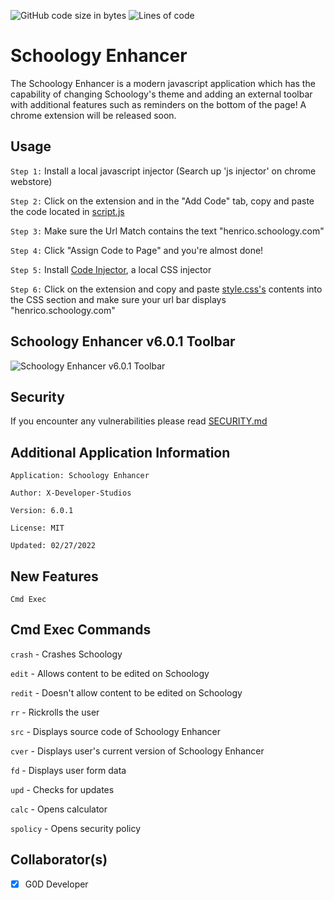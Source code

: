 
![GitHub code size in bytes](https://img.shields.io/github/languages/code-size/X-Developer-Studios/Schoology-Enhancer?style=for-the-badge)
![Lines of code](https://img.shields.io/tokei/lines/github/X-Developer-Studios/Schoology-Enhancer?style=for-the-badge)

# Schoology Enhancer

The Schoology Enhancer is a modern javascript application which has the capability of changing Schoology's theme and adding an external toolbar with additional features such as reminders on the bottom of the page! A chrome extension will be released soon. 

## Usage

```Step 1:``` Install a local javascript injector (Search up 'js injector' on chrome webstore)

```Step 2:``` Click on the extension and in the "Add Code" tab, copy and paste the code located in [script.js](https://github.com/X-Developer-Studios/Schoology-Enhancer/blob/main/src/script.js)

```Step 3:``` Make sure the Url Match contains the text "henrico.schoology.com"

```Step 4:``` Click "Assign Code to Page" and you're almost done!

```Step 5:``` Install [Code Injector](https://chrome.google.com/webstore/detail/code-injector/edkcmfocepnifkbnbkmlcmegedeikdeb), a local CSS injector

```Step 6:``` Click on the extension and copy and paste [style.css's](https://github.com/X-Developer-Studios/Schoology-Enhancer/blob/main/src/style.css) contents into the CSS section and make sure your url bar displays "henrico.schoology.com"

## Schoology Enhancer v6.0.1 Toolbar
![Schoology Enhancer v6.0.1 Toolbar](https://user-images.githubusercontent.com/75747985/115615317-cfdf4780-a2bc-11eb-8ff5-9e4d969a768b.jpg)

## Security
If you encounter any vulnerabilities please read [SECURITY.md](https://github.com/X-Developer-Studios/Schoology-Enhancer/blob/main/SECURITY.md)

## Additional Application Information

```Application: Schoology Enhancer```

```Author: X-Developer-Studios```

```Version: 6.0.1```

```License: MIT```

```Updated: 02/27/2022```

## New Features

```Cmd Exec```

## Cmd Exec Commands

```crash``` - Crashes Schoology

```edit``` - Allows content to be edited on Schoology

```redit``` - Doesn't allow content to be edited on Schoology

```rr``` - Rickrolls the user

```src``` - Displays source code of Schoology Enhancer

```cver``` - Displays user's current version of Schoology Enhancer

```fd``` - Displays user form data

```upd``` - Checks for updates

```calc``` - Opens calculator

```spolicy``` - Opens security policy

## Collaborator(s)
- [x] G0D Developer
